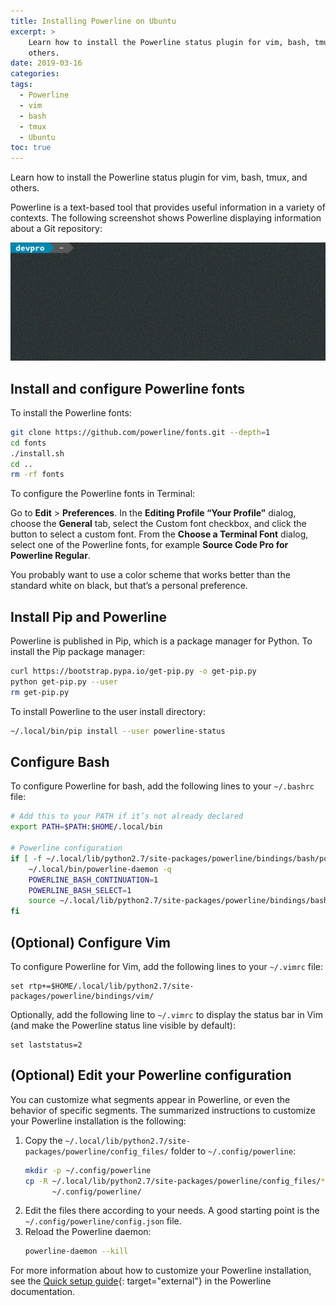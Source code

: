 ```yaml
---
title: Installing Powerline on Ubuntu
excerpt: >
    Learn how to install the Powerline status plugin for vim, bash, tmux, and
    others.
date: 2019-03-16
categories:
tags:
  - Powerline
  - vim
  - bash
  - tmux
  - Ubuntu
toc: true
---
```


Learn how to install the Powerline status plugin for vim, bash, tmux, and
others.

Powerline is a text-based tool that provides useful information in a variety of
contexts. The following screenshot shows Powerline displaying information about
a Git repository:

![Powerline demo][demo]

## Install and configure Powerline fonts

To install the Powerline fonts:

```sh
git clone https://github.com/powerline/fonts.git --depth=1
cd fonts
./install.sh
cd ..
rm -rf fonts
```

To configure the Powerline fonts in Terminal:

Go to **Edit** > **Preferences**. In the **Editing Profile “Your Profile”**
dialog, choose the **General** tab, select the Custom font checkbox, and click
the button to select a custom font. From the **Choose a Terminal Font** dialog,
select one of the Powerline fonts, for example **Source Code Pro for Powerline
Regular**.

You probably want to use a color scheme that works better than the standard
white on black, but that’s a personal preference.

## Install Pip and Powerline

Powerline is published in Pip, which is a package manager for Python. To install
the Pip package manager:

```sh
curl https://bootstrap.pypa.io/get-pip.py -o get-pip.py
python get-pip.py --user
rm get-pip.py
```

To install Powerline to the user install directory:

```sh
~/.local/bin/pip install --user powerline-status
```

## Configure Bash

To configure Powerline for bash, add the following lines to your `~/.bashrc`
file:

```sh
# Add this to your PATH if it’s not already declared
export PATH=$PATH:$HOME/.local/bin

# Powerline configuration
if [ -f ~/.local/lib/python2.7/site-packages/powerline/bindings/bash/powerline.sh ]; then
    ~/.local/bin/powerline-daemon -q
    POWERLINE_BASH_CONTINUATION=1
    POWERLINE_BASH_SELECT=1
    source ~/.local/lib/python2.7/site-packages/powerline/bindings/bash/powerline.sh
fi
```

## (Optional) Configure Vim

To configure Powerline for Vim, add the following lines to your `~/.vimrc` file:

```vim
set rtp+=$HOME/.local/lib/python2.7/site-packages/powerline/bindings/vim/
```

Optionally, add the following line to `~/.vimrc` to display the status bar in Vim
(and make the Powerline status line visible by default):

```vim
set laststatus=2
```

## (Optional) Edit your Powerline configuration

You can customize what segments appear in Powerline, or even the behavior of
specific segments. The summarized instructions to customize your Powerline
installation is the following:

1. Copy the `~/.local/lib/python2.7/site-packages/powerline/config_files/`
   folder to `~/.config/powerline`:
   ```sh
   mkdir -p ~/.config/powerline
   cp -R ~/.local/lib/python2.7/site-packages/powerline/config_files/* \
         ~/.config/powerline/
   ```
1. Edit the files there according to your needs. A good starting point is the
   `~/.config/powerline/config.json` file.
1. Reload the Powerline daemon:
   ```sh
   powerline-daemon --kill
   ```

For more information about how to customize your Powerline installation, see the
[Quick setup guide][0]{: target="external"} in the Powerline documentation.

[0]: https://powerline.readthedocs.io/en/master/configuration.html#quick-guide
[demo]: /assets/images/powerline-demo.gif

